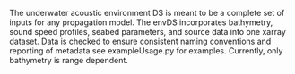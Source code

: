 The underwater acoustic environment DS is meant to be a complete set of inputs
for any propagation model. The envDS incorporates bathymetry, sound speed profiles,
seabed parameters, and source data into one xarray dataset.  Data is checked to ensure
consistent naming conventions and reporting of metadata see exampleUsage.py for examples.
Currently, only bathymetry is range dependent.

